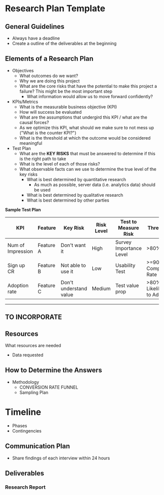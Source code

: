 # Research Plan Template
## General Guidelines
+ Always have a deadline
+ Create a outline of the deliverables at the beginning
## Elements of a Research Plan
+ Objectives
  + What outcomes do we want?
  + Why we are doing this project
  + What are the core risks that have the potential to make this project a failure? This might be the most important step
    + What information would allow us to move forward confidently?
+ KPIs/Metrics
  + What is the measurable business objective (KPI)
  + How will success be evaluated
  + What are the assumptions that undergird this KPI / what are the causal forces?
  + As we optimize this KPI, what should we make sure to not mess up ("What is the counter KPI?")
  + What is the threshold at which the outcome would be considered meaningful
+ Test Plan
  + What are the **KEY RISKS** that must be answered to determine if this is the right path to take
  + What is the level of each of those risks?
  + What observable facts can we use to determine the true level of the key risks
    + What is best determined by quantitative research
      + As much as possible, server data (i.e. analytics data) should be used
    + What is best determined by qualitative research
    + What is best determined by other parties
  
**Sample Test Plan**

KPI | Feature | Key Risk | Risk Level | Test to Measure Risk | Threshold
--- | --- | --- | --- | --- | ---
Num of Impression | Feature A | Don't want it | High | Survey Importance Level | >80% IMP
Sign up CR | Feature B | Not able to use it | Low | Usability Test | >=90% Completion Rate
Adoption rate | Feature C | Don't understand value | Medium | Test value prop | >80% Likelihood to Adopt

--- 
## TO INCORPORATE
## Resources
What resources are needed
+ Data requested
##  How to Determine the Answers
+ Methodology
  + CONVERSION RATE FUNNEL
  + Sampling Plan
# Timeline
+ Phases
+ Contingencies
## Communication Plan
+ Share findings of each interview within 24 hours
## Deliverables
### Research Report
